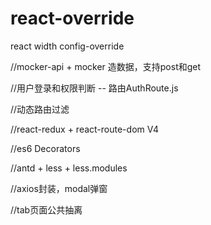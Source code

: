 # react-override
react width config-override

//mocker-api + mocker 造数据，支持post和get

//用户登录和权限判断 -- 路由AuthRoute.js

//动态路由过滤

//react-redux + react-route-dom V4

//es6 Decorators

//antd + less + less.modules

//axios封装，modal弹窗

//tab页面公共抽离
